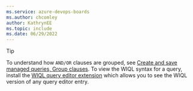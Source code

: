 ```yaml
---
ms.service: azure-devops-boards
ms.author: chcomley
author: KathrynEE
ms.topic: include
ms.date: 06/29/2022
---
```



> [!TIP]  
> To understand how `AND/OR` clauses are grouped, see [Create and save managed queries, Group clauses](../queries/using-queries.md#group-clauses). To view the WIQL syntax for a query, install the [WIQL query editor extension](https://marketplace.visualstudio.com/items?itemName=ottostreifel.wiql-editor) which allows you to see the WIQL version of any query editor entry.